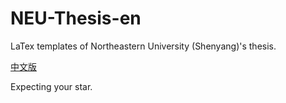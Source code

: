 # NEU-Thesis-en
LaTex templates of Northeastern University (Shenyang)'s thesis.

[中文版](https://github.com/sci-m-wang/NEU-Thesis)

Expecting your star.
